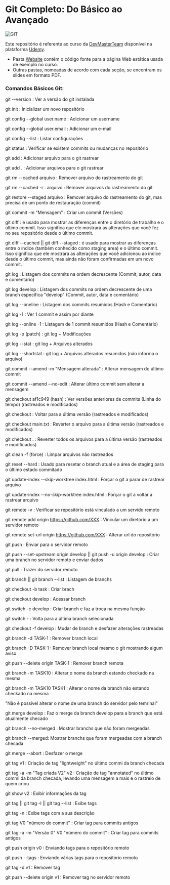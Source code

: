 # Git Completo: Do Básico ao Avançado

<div align="left">
    <img src="https://img.shields.io/badge/-GIT-orange?style=for-the-badge" alt="GIT">
</div>

Este repositório é referente ao curso da [DevMasterTeam](http://www.devmasterteam.com/) disponível na plataforma [Udemy](https://www.udemy.com/course/git-completo-do-basico-ao-avancado/?referralCode=23BF453C75F742F0926F).

- Pasta [Website](https://github.com/DevMasterTeam/Udemy-Git/tree/master/Website) contém o código fonte para a página Web estática usada de exemplo no curso.
- Outras pastas, nomeadas de acordo com cada seção, se encontram os slides em formato PDF.

### Comandos Básicos Git:

git --version : Ver a versão do git instalada

git init : Inicializar um novo repositório

git config --global user.name : Adicionar um username

git config --global user.email : Adicionar um e-mail

git config --list : Listar configurações

git status : Verificar se existem commits ou mudanças no repositório

git add : Adicionar arquivo para o git rastrear

git add . : Adicionar arquivos para o git rastrear

git rm --cached arquivo : Remover arquivo do rastreamento do git

git rm --cached -r . arquivo : Remover arquivos do rastreamento do git

git restore --staged arquivo : Remover arquivo do rastreamento do git, mas precisa de um ponto de restauração (commit)

git commit -m "Mensagem" : Criar um commit (Versões)

git diff :  é usado para mostrar as diferenças entre o diretório de trabalho 
e o último commit. Isso significa que ele mostrará as alterações que você fez 
no seu repositório desde o último commit.

git diff --cached || git diff --staged :  é usado para mostrar as diferenças 
entre o índice (também conhecido como staging area) e o último commit. 
Isso significa que ele mostrará as alterações que você adicionou ao índice 
desde o último commit, mas ainda não foram confirmadas em um novo commit.

git log : Listagem dos commits na ordem decrescente (Commit, autor, data e comentário)

git log develop : Listagem dos commits na ordem decrescente de uma branch específica "develop" (Commit, autor, data e comentário)

git log --oneline : Listagem dos commits resumidos (Hash e Comentário)

git log -1 : Ver 1 commit e assim por diante

git log --online -1 : Listagem de 1 commit resumidos (Hash e Comentário)

git log -p (patch) : git log + Modificações

git log --stat : git log + Arquivos alterados

git log --shortstat : git log + Arquivos alterados resumidos (não informa o arquivo)

git commit --amend -m "Mensagem alterada" : Alterar mensagem do último commit

git commit --amend --no-edit : Alterar último commit sem alterar a mensagem

git checkout af1c949 (hash) : Ver versões anteriores de commits (Linha do tempo) (rastreados e modificados)

git checkout : Voltar para a última versão (rastreados e modificados)

git checkout main.txt : Reverter o arquivo para a última versão (rastreados e modificados)

git checkout . : Reverter todos os arquivos para a última versão (rastreados e modificados)

git clean -f (force) : Limpar arquivos não rastreados

git reset --hard :  Usado para resetar o branch atual e a área de staging para o último estado commitado

git update-index --skip-worktree index.html : Forçar o git a parar de rastrear arquivo

git update-index --no-skip-worktree index.html : Forçar o git a voltar a rastrear arquivo

git remote -v : Verificar se repositório está vinculado a um servido remoto

git remote add origin https://github.com/XXX : Vincular um diretório a um servidor remoto

git remote set-url origin https://github.com/XXX : Alterar url do repositório

git push : Enviar para o servidor remoto

git push --set-upstream origin develop || git push -u origin develop : Criar uma branch no servidor remoto e enviar dados

git pull : Trazer do servidor remoto

git branch || git branch --list : Listagem de branchs

git checkout -b task : Criar brach

git checkout develop : Acessar branch

git switch -c develop : Criar branch e faz a troca na mesma função

git switch - : Volta para a última branch selecionada

git checkout -f develop : Mudar de branch e desfazer alterações rastreadas

git branch -d TASK-1 : Remover branch local

git branch -D TASK-1 : Remover branch local mesmo o git mostrando algum aviso

git push --delete origin TASK-1 : Remover branch remota

git branch -m TASK10 : Alterar o nome da branch estando checkado na mesma

git branch -m TASK10 TASK1 : Alterar o nome da branch não estando checkado na mesma

"Não é possível alterar o nome de uma branch do servidor pelo temrinal"

git merge develop : Faz o merge da branch develop para a branch que está atualmente checado

git branch --no-merged : Mostrar branchs que não foram mergeadas

git branch --merged: Mostrar branchs que foram mergeadas com a branch checada

git merge --abort : Desfazer o merge

git tag v1 : Criação de tag "lightweight" no último commi da branch checada

git tag -a -m "Tag criada V2" v2 : Criação de tag "annotated" no último commi da branch checada, levando uma mensagem a mais e o rastreio de quem criou

git show v2 : Exibir informações da tag

git tag || git tag -l || git tag --list : Exibe tags

git tag -n : Exibe tags com a sua descrição

git tag V0 "número do commit" : Criar tag para commits antigos

git tag -a -m "Versão 0" V0 "número do commit" : Criar tag para commits antigos

git push origin v0 : Enviando tags para o repositório remoto

git push --tags : Enviando várias tags para o repositório remoto

git tag -d v1 : Remover tag

git push --delete origin v1 : Remover tag no servidor remoto

